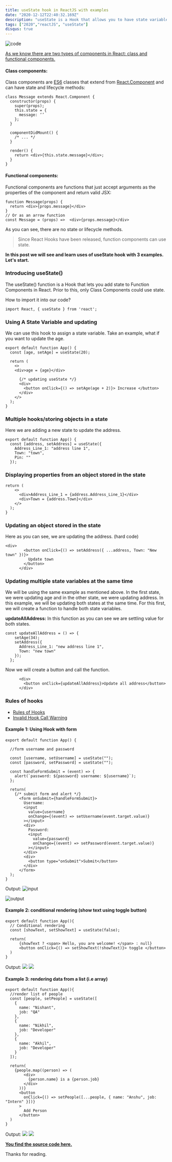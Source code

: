 ```yaml
---
title: useState hook in ReactJS with examples
date: "2020-12-12T22:40:32.169Z"
description: "useState is a Hook that allows you to have state variables in functional components."
tags: ["2020","reactJS", "useState"]
disqus: true
---
```


![code](code.png)

[As we know there are two types of components in React: class and functional components.](https://nishantranjan.in/Functional%20and%20Class%20components/)

#### Class components:

Class components are [ES6](https://developer.mozilla.org/en-US/docs/Web/JavaScript/Reference/Classes) classes that extend from [React.Component](https://reactjs.org/docs/react-component.html) and can have state and lifecycle methods:

```
class Message extends React.Component {
  constructor(props) {
    super(props);
    this.state = {
      message: ‘’    
    };
  }

  componentDidMount() {
    /* ... */
  }

  render() {
    return <div>{this.state.message}</div>;
  }
}
```

#### Functional components:

Functional components are functions that just accept arguments as the properties of the component and return valid JSX:

```
function Message(props) {
  return <div>{props.message}</div>
}
// Or as an arrow function
const Message = (props) =>  <div>{props.message}</div>
```
As you can see, there are no state or lifecycle methods.

> Since React Hooks have been released, function components can use state.

**In this post we will see and learn uses of useState hook with 3 examples. Let's start.** 

### Introducing useState()
The useState() function is a Hook that lets you add state to Function Components in React. Prior to this, only Class Components could use state.

How to import it into our code?
```
import React, { useState } from 'react';
```

### Using A State Variable and updating

We can use this hook to assign a state variable. Take an example, what if you want to update the age.

```
export default function App() {
  const [age, setAge] = useState(20);

  return (
    <>
    <div>age = {age}</div>

      {/* updating useState */}
      <div>
        <button onClick={() => setAge(age + 2)}> Increase </button>
      </div>
    </>
  );
}
```
### Multiple hooks/storing objects in a state

Here we are adding a new state to update the address.

```
export default function App() {
  const [address, setAddress] = useState({
    Address_Line_1: "address line 1",
    Town: "town",
    Pin: ""
  });
```

### Displaying properties from an object stored in the state

```
return (
    <>
      <div>Address_Line_1 = {address.Address_Line_1}</div>
      <div>Town = {address.Town}</div>
    </>
  );
}
```

### Updating an object stored in the state
Here as you can see, we are updating the address. (hard code) 

```
<div>
        <button onClick={() => setAddress({ ...address, Town: "New town" })}>
          Update town
        </button>
      </div>
```

### Updating multiple state variables at the same time
We will be using the same example as mentioned above. In the first state, we were updating age and in the other state, we were updating address. In this example, we will be updating both states at the same time. For this first, we will create a function to handle both state variables.

**updateAllAddress:**
In this function as you can see we are settling value for both states.
```
const updateAllAddress = () => {
    setAge(34);
    setAddress({
      Address_Line_1: "new address line 1",
      Town: "new town"
    });
  };
```
Now we will create a button and call the function.

```
      <div>
        <button onClick={updateAllAddress}>Update all address</button>
      </div>
```

### Rules of hooks
* [Rules of Hooks](https://reactjs.org/docs/hooks-rules.html)
* [Invalid Hook Call Warning](https://reactjs.org/warnings/invalid-hook-call-warning.html)


#### Example 1: Using Hook with form

```
export default function App() {

  //form username and password

  const [username, setUsername] = useState("");
  const [password, setPassword] = useState("");

  const handleFormSubmit = (event) => {
    alert(`password: ${password} username: ${username}`);
  };

  return(
    {/* submit form and alert */}
      <form onSubmit={handleFormSubmit}>
        Username:
        <input
          value={username}
          onChange={(event) => setUsername(event.target.value)}
        ></input>
        <div>
          Password:
          <input
            value={password}
            onChange={(event) => setPassword(event.target.value)}
          ></input>
        </div>
        <div>
          <button type="onSubmit">Submit</button>
        </div>
      </form>
  );
}

```

Output:
![input](input.png)

![output](output.png)

#### Example 2: conditional rendering (show text using toggle button)

```
export default function App(){
  // Conditional rendering
  const [showText, setShowText] = useState(false);

  return(
      {showText ? <span> Hello, you are welcome! </span> : null}
      <button onClick={() => setShowText(!showText)}> toggle </button>
  )
}
```

Output:
![](1.png)
![](2.png)

#### Example 3: rendering data from a list (i.e array)

```
export default function App(){
  //render list of people
  const [people, setPeople] = useState([
    {
      name: "Nishant",
      job: "QA"
    },
    {
      name: "Nikhil",
      job: "Developer"
    },
    {
      name: "Akhil",
      job: "Developer"
    }
  ]);

  return(
    {people.map((person) => (
        <div>
          {person.name} is a {person.job}
        </div>
      ))}
      <button
        onClick={() => setPeople([...people, { name: "Anshu", job: "Intern" }])}
      >
        Add Person
      </button>
  )
}
```

Output:
![](3.png)
![](4.png)

**[You find the source code here.](https://codesandbox.io/s/usestate-5k8el?file=/src/App.js)**

Thanks for reading.